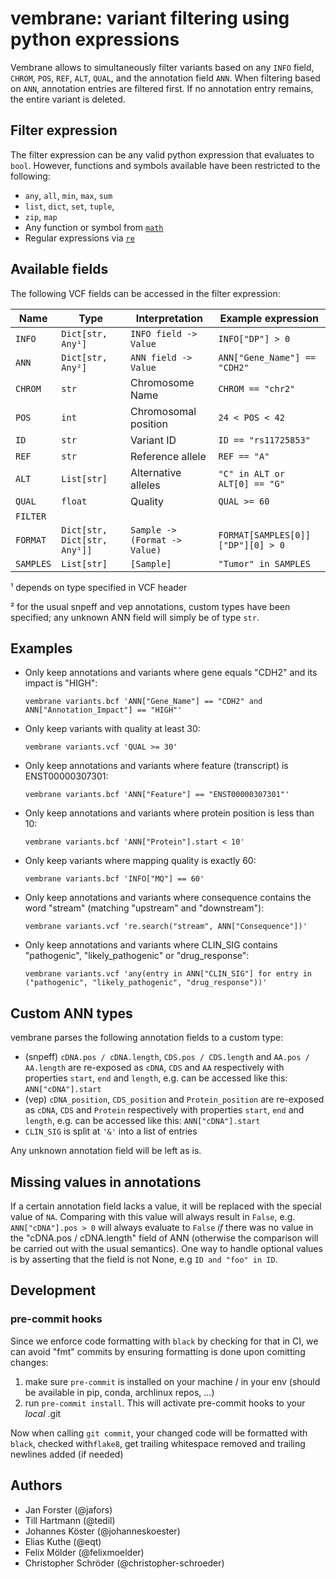 # vembrane: variant filtering using python expressions

Vembrane allows to simultaneously filter variants based on any `INFO` field, `CHROM`, `POS`, `REF`, `ALT`, `QUAL`, and the annotation field `ANN`. When filtering based on `ANN`, annotation entries are filtered first. If no annotation entry remains, the entire variant is deleted.


## Filter expression
The filter expression can be any valid python expression that evaluates to `bool`. However, functions and symbols available have been restricted to the following:

 * `any`, `all`, `min`, `max`, `sum`
 * `list`, `dict`, `set`, `tuple`,
 * `zip`, `map`
 * Any function or symbol from [`math`](https://docs.python.org/3/library/math.html)
 * Regular expressions via [`re`](https://docs.python.org/3/library/re.html)

## Available fields
The following VCF fields can be accessed in the filter expression:

|Name|Type|Interpretation|Example expression|
|---|---|---|---|
|`INFO`|`Dict[str, Any¹]`| `INFO field -> Value`  | `INFO["DP"] > 0`|
|`ANN`| `Dict[str, Any²]`| `ANN field -> Value` | `ANN["Gene_Name"] == "CDH2"`|
|`CHROM`| `str` | Chromosome Name  |  `CHROM == "chr2"` |
|`POS`| `int` | Chromosomal position  | `24 < POS < 42`|
|`ID`| `str`  | Variant ID |  `ID == "rs11725853"` |
|`REF`| `str` |  Reference allele  | `REF == "A"` |
|`ALT`| `List[str]` |  Alternative alleles  | `"C" in ALT or ALT[0] == "G"`|
|`QUAL`| `float`  | Quality |  `QUAL >= 60` |
|`FILTER`|  |   |  |
|`FORMAT`|`Dict[str, Dict[str, Any¹]]`| `Sample -> (Format -> Value)` | `FORMAT[SAMPLES[0]]["DP"][0] > 0` |
|`SAMPLES`|`List[str]`| `[Sample]`  |  `"Tumor" in SAMPLES` |

 ¹ depends on type specified in VCF header

 ² for the usual snpeff and vep annotations, custom types have been specified; any unknown ANN field will simply be of type `str`.


## Examples

* Only keep annotations and variants where gene equals "CDH2" and its impact is "HIGH":
  ```
  vembrane variants.bcf 'ANN["Gene_Name"] == "CDH2" and ANN["Annotation_Impact"] == "HIGH"'
  ```
* Only keep variants with quality at least 30:
  ```
  vembrane variants.vcf 'QUAL >= 30'
  ```
* Only keep annotations and variants where feature (transcript) is ENST00000307301:
  ```
  vembrane variants.bcf 'ANN["Feature"] == "ENST00000307301"'
  ```
* Only keep annotations and variants where protein position is less than 10:
  ```
  vembrane variants.bcf 'ANN["Protein"].start < 10'
  ```
* Only keep variants where mapping quality is exactly 60:
  ```
  vembrane variants.bcf 'INFO["MQ"] == 60'
  ```
* Only keep annotations and variants where consequence contains the word "stream" (matching "upstream" and "downstream"):
  ```
  vembrane variants.vcf 're.search("stream", ANN["Consequence"])'
  ```
* Only keep annotations and variants where CLIN_SIG contains "pathogenic", "likely_pathogenic" or "drug_response":
  ```
  vembrane variants.vcf 'any(entry in ANN["CLIN_SIG"] for entry in ("pathogenic", "likely_pathogenic", "drug_response"))'
  ```

## Custom ANN types

vembrane parses the following annotation fields to a custom type:
* (snpeff) `cDNA.pos / cDNA.length`, `CDS.pos / CDS.length` and `AA.pos / AA.length` are re-exposed as `cDNA`, `CDS` and `AA` respectively with properties `start`, `end` and `length`, e.g. can be accessed like this: `ANN["cDNA"].start`
* (vep) `cDNA_position`, `CDS_position` and `Protein_position` are re-exposed as `cDNA`, `CDS` and `Protein` respectively with properties `start`, `end` and `length`, e.g. can be accessed like this: `ANN["cDNA"].start`
* `CLIN_SIG` is split at `'&'` into a list of entries

Any unknown annotation field will be left as is.

## Missing values in annotations

If a certain annotation field lacks a value, it will be replaced with the special value of `NA`. Comparing with this value will always result in `False`, e.g.
`ANN["cDNA"].pos > 0` will always evaluate to `False` *if* there was no value in the "cDNA.pos / cDNA.length" field of ANN (otherwise the comparison will be carried out with the usual semantics).
One way to handle optional values is by asserting that the field is not None, e.g `ID and "foo" in ID`.

## Development
### pre-commit hooks
Since we enforce code formatting with `black` by checking for that in CI, we can avoid "fmt" commits by ensuring formatting is done upon comitting changes:
1. make sure `pre-commit` is installed on your machine / in your env (should be available in pip, conda, archlinux repos, ...)
2. run `pre-commit install`. This will activate pre-commit hooks to your _local_ .git

Now when calling `git commit`, your changed code will be formatted with `black`, checked with`flake8`, get trailing whitespace removed and trailing newlines added (if needed)

## Authors

* Jan Forster (@jafors)
* Till Hartmann (@tedil)
* Johannes Köster (@johanneskoester)
* Elias Kuthe (@eqt)
* Felix Mölder (@felixmoelder)
* Christopher Schröder (@christopher-schroeder)
